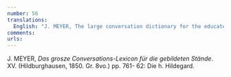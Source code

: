 ```yaml
---
number: 56
translations:
  English: "J. MEYER, The large conversation dictionary for the educated classes. Vol. XV. (Hildburghausen, 1850. Gr. 8vo.) pp. 761- 62: St. Hildegard. [Trans. J. Bock]"
comments:
urls:
---
```


J. MEYER, <em>Das grosze Conversations-Lexicon für die gebildeten Stände</em>. XV. (Hildburghausen, 1850. Gr. 8vo.) pp. 761- 62: Die h. Hildegard.
